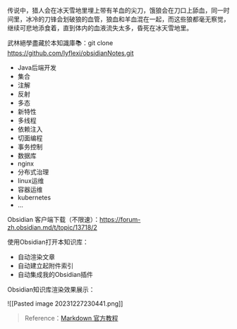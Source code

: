 传说中，猎人会在冰天雪地里埋上带有羊血的尖刀，饿狼会在刀口上舔血，同一时间里，冰冷的刀锋会划破狼的血管，狼血和羊血混在一起，而这些狼都毫无察觉，继续可悲地添食着，直到体内的血液流失太多，昏死在冰天雪地里。

武林絕學盡藏於本知識庫📚：git clone https://github.com/lyflexi/obsidianNotes.git
- Java后端开发
- 集合
- 注解
- 反射
- 多态
- 新特性
- 多线程
- 依赖注入
- 切面编程
- 事务控制
- 数据库
- nginx
- 分布式治理
- linux运维
- 容器运维
- kubernetes
- ...


Obsidian 客户端下载（不限速）：https://forum-zh.obsidian.md/t/topic/13718/2

使用Obsidian打开本知识库：
- 自动渲染文章
- 自动建立起附件索引
- 自动集成我的Obsidian插件

Obsidian知识库渲染效果展示：

![[Pasted image 20231227230441.png]]

>Reference：[Markdown 官方教程](https://markdown.com.cn/)




